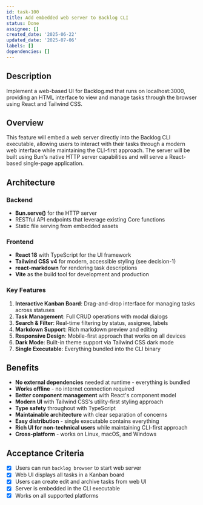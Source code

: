 ```yaml
---
id: task-100
title: Add embedded web server to Backlog CLI
status: Done
assignee: []
created_date: '2025-06-22'
updated_date: '2025-07-06'
labels: []
dependencies: []
---
```


## Description

Implement a web-based UI for Backlog.md that runs on localhost:3000, providing an HTML interface to view and manage tasks through the browser using React and Tailwind CSS.

## Overview

This feature will embed a web server directly into the Backlog CLI executable, allowing users to interact with their tasks through a modern web interface while maintaining the CLI-first approach. The server will be built using Bun's native HTTP server capabilities and will serve a React-based single-page application.

## Architecture

### Backend

- **Bun.serve()** for the HTTP server
- RESTful API endpoints that leverage existing Core functions
- Static file serving from embedded assets

### Frontend

- **React 18** with TypeScript for the UI framework
- **Tailwind CSS v4** for modern, accessible styling (see decision-1)
- **react-markdown** for rendering task descriptions
- **Vite** as the build tool for development and production

### Key Features

1. **Interactive Kanban Board**: Drag-and-drop interface for managing tasks across statuses
2. **Task Management**: Full CRUD operations with modal dialogs
3. **Search & Filter**: Real-time filtering by status, assignee, labels
4. **Markdown Support**: Rich markdown preview and editing
5. **Responsive Design**: Mobile-first approach that works on all devices
6. **Dark Mode**: Built-in theme support via Tailwind CSS dark mode
7. **Single Executable**: Everything bundled into the CLI binary

## Benefits

- **No external dependencies** needed at runtime - everything is bundled
- **Works offline** - no internet connection required
- **Better component management** with React's component model
- **Modern UI** with Tailwind CSS's utility-first styling approach
- **Type safety** throughout with TypeScript
- **Maintainable architecture** with clear separation of concerns
- **Easy distribution** - single executable contains everything
- **Rich UI for non-technical users** while maintaining CLI-first approach
- **Cross-platform** - works on Linux, macOS, and Windows

## Acceptance Criteria

- [x] Users can run `backlog browser` to start web server
- [x] Web UI displays all tasks in a Kanban board
- [x] Users can create edit and archive tasks from web UI
- [x] Server is embedded in the CLI executable
- [x] Works on all supported platforms
